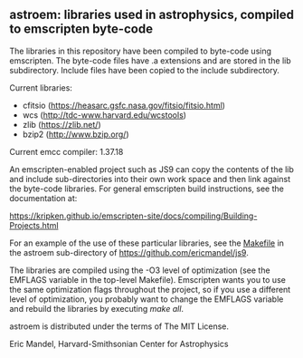 astroem: libraries used in astrophysics, compiled to emscripten byte-code
-------------------------------------------------------------------------

The libraries in this repository have been compiled to byte-code using
emscripten. The byte-code files have .a extensions and are stored in the
lib subdirectory. Include files have been copied to the include subdirectory.

Current libraries:

  - cfitsio (https://heasarc.gsfc.nasa.gov/fitsio/fitsio.html)
  - wcs (http://tdc-www.harvard.edu/wcstools)
  - zlib (https://zlib.net/)
  - bzip2 (http://www.bzip.org/)

Current emcc compiler: 1.37.18

An emscripten-enabled project such as JS9 can copy the contents of the
lib and include sub-directories into their own work space and then
link against the byte-code libraries. For general emscripten build
instructions, see the documentation at:

https://kripken.github.io/emscripten-site/docs/compiling/Building-Projects.html

For an example of the use of these particular libraries, see the
[Makefile](https://github.com/ericmandel/js9/blob/master/astroem/Makefile)
in the astroem sub-directory of https://github.com/ericmandel/js9.

The libraries are compiled using the -O3 level of optimization (see
the EMFLAGS variable in the top-level Makefile).  Emscripten wants you
to use the same optimization flags throughout the project, so if you
use a different level of optimization, you probably want to change the
EMFLAGS variable and rebuild the libraries by executing *make all*.

astroem is distributed under the terms of The MIT License.

Eric Mandel, Harvard-Smithsonian Center for Astrophysics

